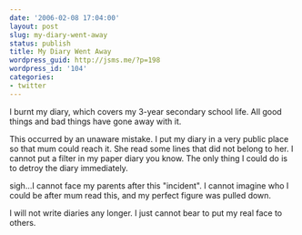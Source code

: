 ```yaml
---
date: '2006-02-08 17:04:00'
layout: post
slug: my-diary-went-away
status: publish
title: My Diary Went Away
wordpress_guid: http://jsms.me/?p=198
wordpress_id: '104'
categories:
- twitter
---
```


I burnt my diary, which covers my 3-year secondary school life. All good things and bad things have gone away with it.


This occurred by an unaware mistake. I put my diary in a very public place so that mum could reach it. She read some lines that did not belong to her. I cannot put a filter in my paper diary you know. The only thing I could do is to detroy the diary immediately.


sigh...I cannot face my parents after this "incident". I cannot imagine who I could be after mum read this, and my perfect figure was pulled down.


I will not write diaries any longer. I just cannot bear to put my real face to others.
